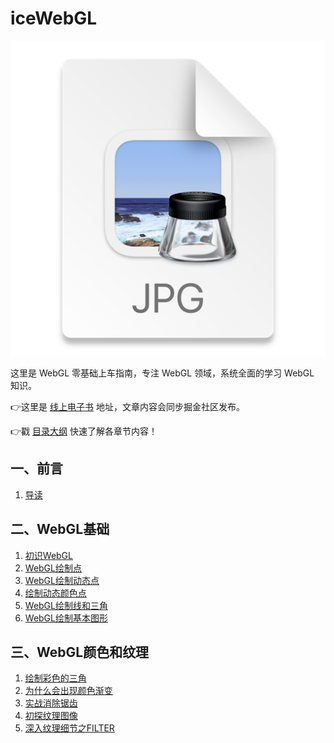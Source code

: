 # iceWebGL

![img.png](img.png)

这里是 WebGL 零基础上车指南，专注 WebGL 领域，系统全面的学习 WebGL 知识。

👉这里是 [线上电子书](https://ice-webgl.netlify.app/) 地址，文章内容会同步掘金社区发布。

👉戳 [目录大纲](https://ice-webgl.netlify.app/content/%E4%B8%80%E3%80%81%E5%89%8D%E8%A8%80/0.%20%E7%9B%AE%E5%BD%95.html) 快速了解各章节内容！

## 一、前言
1. [导读](https://ice-webgl.netlify.app/content/%E4%B8%80%E3%80%81%E5%89%8D%E8%A8%80/1.%20%E5%AF%BC%E8%AF%BB.html)

## 二、WebGL基础
1. [初识WebGL](https://ice-webgl.netlify.app/content/%E4%BA%8C%E3%80%81WebGL%E5%9F%BA%E7%A1%80/1.%20%E5%88%9D%E8%AF%86WebGL.html)
2. [WebGL绘制点](https://ice-webgl.netlify.app/content/%E4%BA%8C%E3%80%81WebGL%E5%9F%BA%E7%A1%80/2.%20WebGL%E7%BB%98%E5%88%B6%E7%82%B9.html)
3. [WebGL绘制动态点](https://ice-webgl.netlify.app/content/%E4%BA%8C%E3%80%81WebGL%E5%9F%BA%E7%A1%80/3.%20WebGL%E7%BB%98%E5%88%B6%E5%8A%A8%E6%80%81%E7%82%B9.html)
4. [绘制动态颜色点](https://ice-webgl.netlify.app/content/%E4%BA%8C%E3%80%81WebGL%E5%9F%BA%E7%A1%80/4.%20%E7%BB%98%E5%88%B6%E5%8A%A8%E6%80%81%E9%A2%9C%E8%89%B2%E7%82%B9.html)
5. [WebGL绘制线和三角](https://ice-webgl.netlify.app/content/%E4%BA%8C%E3%80%81WebGL%E5%9F%BA%E7%A1%80/5.%20WebGL%E7%BB%98%E5%88%B6%E7%BA%BF%E5%92%8C%E4%B8%89%E8%A7%92.html)
6. [WebGL绘制基本图形](https://ice-webgl.netlify.app/content/%E4%BA%8C%E3%80%81WebGL%E5%9F%BA%E7%A1%80/6.%20WebGL%E7%BB%98%E5%88%B6%E5%9F%BA%E6%9C%AC%E5%9B%BE%E5%BD%A2.html)

## 三、WebGL颜色和纹理
1. [绘制彩色的三角](https://ice-webgl.netlify.app/content/%E4%B8%89%E3%80%81WebGL%E9%A2%9C%E8%89%B2%E5%92%8C%E7%BA%B9%E7%90%86/1.%20%E7%BB%98%E5%88%B6%E5%BD%A9%E8%89%B2%E7%9A%84%E4%B8%89%E8%A7%92.html)
2. [为什么会出现颜色渐变](https://ice-webgl.netlify.app/content/%E4%B8%89%E3%80%81WebGL%E9%A2%9C%E8%89%B2%E5%92%8C%E7%BA%B9%E7%90%86/2.%20%E4%B8%BA%E4%BB%80%E4%B9%88%E4%BC%9A%E5%87%BA%E7%8E%B0%E9%A2%9C%E8%89%B2%E6%B8%90%E5%8F%98.html)
3. [实战消除锯齿](https://ice-webgl.netlify.app/content/%E4%B8%89%E3%80%81WebGL%E9%A2%9C%E8%89%B2%E5%92%8C%E7%BA%B9%E7%90%86/3.%20%E5%AE%9E%E6%88%98%E6%B6%88%E9%99%A4%E9%94%AF%E9%BD%BF.html)
4. [初探纹理图像](https://ice-webgl.netlify.app/content/%E4%B8%89%E3%80%81WebGL%E9%A2%9C%E8%89%B2%E5%92%8C%E7%BA%B9%E7%90%86/4.%20%E5%88%9D%E6%8E%A2%E7%BA%B9%E7%90%86%E5%9B%BE%E5%83%8F.html)
5. [深入纹理细节之FILTER](https://ice-webgl.netlify.app/content/%E4%B8%89%E3%80%81WebGL%E9%A2%9C%E8%89%B2%E5%92%8C%E7%BA%B9%E7%90%86/5.%20%E6%B7%B1%E5%85%A5%E7%BA%B9%E7%90%86%E7%BB%86%E8%8A%82%E4%B9%8BFILTER.html)
